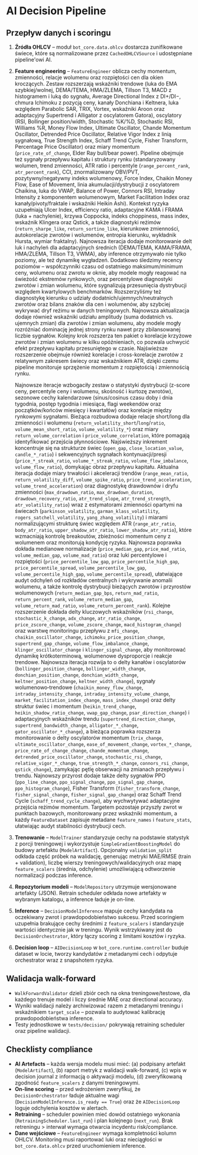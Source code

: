 # AI Decision Pipeline

## Przepływ danych i scoringu

1. **Źródła OHLCV** – moduł `bot_core.data.ohlcv` dostarcza zunifikowane świece, które są normalizowane przez `CachedOHLCVSource` i udostępniane pipeline'owi AI.
2. **Feature engineering** – `FeatureEngineer` oblicza cechy momentum, zmienności, relacje wolumenu oraz rozpiętości cen dla okien kroczących. Zestaw rozszerzają wskaźniki trendowe (luka do EMA szybkiej/wolnej, DEMA/TEMA, HMA/ZLEMA, Tillson T3, MACD z histogramem i luką do sygnału, Average Directional Index z DI+/DI−, chmura Ichimoku z pozycją ceny, kanały Donchiana i Keltnera, luka względem Parabolic SAR, TRIX, Vortex, wskaźniki Aroon oraz adaptacyjny Supertrend i Alligator z oscylatorem Gatora), oscylatory (RSI, Bollinger position/width, Stochastic %K/%D, Stochastic RSI, Williams %R, Money Flow Index, Ultimate Oscillator, Chande Momentum Oscillator, Detrended Price Oscillator, Relative Vigor Index z linią sygnałową, True Strength Index, Schaff Trend Cycle, Fisher Transform, Percentage Price Oscillator) oraz miary momentum (`price_rate_of_change`, Elder Ray bull/bear power). Pipeline obejmuje też sygnały przepływu kapitału i struktury rynku (standaryzowany wolumen, trend zmienności, ATR ratio i percentyle (`range_percent_rank`, `atr_percent_rank`), CCI, znormalizowany OBV/PVT, pozytywny/negatywny indeks wolumenowy, Force Index, Chaikin Money Flow, Ease of Movement, linia akumulacji/dystrybucji z oscylatorem Chaikina, luka do VWAP, Balance of Power, Connors RSI, Intraday Intensity z komponentem wolumenowym, Market Facilitation Index oraz kanały/pivoty/fraktale i wskaźniki Heikin Ashi). Kontekst ryzyka uzupełniają Ulcer Index, efficiency ratio, adaptacyjne KAMA i FRAMA (luka + nachylenie), krzywa Coppocka, indeks choppiness, mass index, wskaźnik Klingera oraz Qstick, a także diagnostyki reżimów (`return_sharpe_like`, `return_sortino_like`, kierunkowe zmienności, autokorelacje zwrotów i wolumenów, entropia kierunku, wykładnik Hursta, wymiar fraktalny). Najnowsza iteracja dodaje monitorowanie delt luk i nachyleń dla adaptacyjnych średnich (DEMA/TEMA, KAMA/FRAMA, HMA/ZLEMA, Tillson T3, VWMA), aby inference otrzymywało nie tylko poziomy, ale też dynamikę wygładzeń. Dodatkowo śledzimy recency poziomów – współczynniki czasu od ostatniego maksimum/minimum ceny, wolumenu oraz zwrotu w oknie, aby modele mogły reagować na świeżość ekstremów rynkowych, oraz percentylowe diagnostyki zwrotów i zmian wolumenu, które sygnalizują przesunięcia dystrybucji względem kwartylowych benchmarków. Rozszerzyliśmy też diagnostykę kierunku o udziały dodatnich/ujemnych/neutralnych zwrotów oraz bilans znaków dla cen i wolumenów, aby szybciej wykrywać dryf reżimu w danych treningowych. Najnowsza aktualizacja dodaje również wskaźniki udziału amplitudy (suma dodatnich vs. ujemnych zmian) dla zwrotów i zmian wolumenu, aby modele mogły rozróżniać dominację jednej strony rynku nawet przy zbilansowanej liczbie sygnałów. Kolejny krok rozszerza ten pakiet o korelacje krzyżowe zwrotów i zmian wolumenu w kilku opóźnieniach, co pozwala uchwycić efekt przepływu kapitału przesuniętego w czasie. Najświeższe rozszerzenie obejmuje również korelacje i cross-korelacje zwrotów z relatywnym zakresem świecy oraz wskaźnikiem ATR, dzięki czemu pipeline monitoruje sprzężenie momentum z rozpiętością i zmiennością rynku.

   Najnowsze iteracje wzbogaciły zestaw o statystyki dystrybucji (z-score ceny, percentyle ceny i wolumenu, skośność i kurtozę zwrotów), sezonowe cechy kalendarzowe (sinus/cosinus czasu doby i dnia tygodnia, postęp tygodnia i miesiąca, flagi weekendów oraz początków/końców miesięcy i kwartałów) oraz korelacje między rynkowymi sygnałami. Bieżąca rozbudowa dodaje relacje short/long dla zmienności i wolumenu (`return_volatility_short`/`long`/`ratio`, `volume_mean_short_ratio`, `volume_volatility_*`) oraz miary `return_volume_correlation` i `price_volume_correlation`, które pomagają identyfikować przejścia płynnościowe. Najświeższy inkrement koncentruje się na strukturze świec (`open_gap`, `close_location_value`, `candle_*_ratio`) i sekwencyjnych sygnałach kontynuacji/presji (`price_*_streak_ratio`, `volume_*_streak_ratio`, `volume_flow_imbalance`, `volume_flow_ratio`), domykając obraz przepływu kapitału. Aktualna iteracja dodaje miary trwałości i akceleracji trendów (`range_mean_ratio`, `return_volatility_diff`, `volume_spike_ratio`, `price_trend_acceleration`, `volume_trend_acceleration`) oraz diagnostykę drawdownów i dryfu zmienności (`max_drawdown_ratio`, `max_drawdown_duration`, `drawdown_recovery_ratio`, `atr_trend_slope`, `atr_trend_strength`, `atr_volatility_ratio`) wraz z estymatorami zmienności opartymi na świecach (`parkinson_volatility`, `garman_klass_volatility`, `rogers_satchell_volatility`, `yang_zhang_volatility`) i miarami normalizującymi strukturę świec względem ATR (`range_atr_ratio`, `body_atr_ratio`, `upper_shadow_atr_ratio`, `lower_shadow_atr_ratio`), które wzmacniają kontrolę breakoutów, zbieżności momentum ceny z wolumenem oraz monitorują kondycję ryzyka. Najnowsza poprawka dokłada medianowe normalizacje (`price_median_gap`, `price_mad_ratio`, `volume_median_gap`, `volume_mad_ratio`) oraz luki percentylowe i rozpiętości (`price_percentile_low_gap`, `price_percentile_high_gap`, `price_percentile_spread`, `volume_percentile_low_gap`, `volume_percentile_high_gap`, `volume_percentile_spread`), ułatwiające audyt odchyleń od rozkładów centralnych i wykrywanie anomalii wolumenu, a także kontrolę dystrybucji bieżących zwrotów i przyrostów wolumenowych (`return_median_gap_bps`, `return_mad_ratio`, `return_percent_rank`, `volume_return_median_gap`, `volume_return_mad_ratio`, `volume_return_percent_rank`). Kolejne rozszerzenie dokłada delty kluczowych wskaźników (`rsi_change`, `stochastic_k_change`, `adx_change`, `atr_ratio_change`, `price_zscore_change`, `volume_zscore_change`, `macd_histogram_change`) oraz warstwę monitoringu przepływu z `mfi_change`, `chaikin_oscillator_change`, `ichimoku_price_position_change`, `supertrend_gap_change`, `volume_flow_imbalance_change`, `klinger_oscillator_change` i `klinger_signal_change`, aby monitorować dynamikę krótkoterminową, wolumenowe dysproporcje i reakcje trendowe. Najnowsza iteracja rozwija to o delty kanałów i oscylatorów (`bollinger_position_change`, `bollinger_width_change`, `donchian_position_change`, `donchian_width_change`, `keltner_position_change`, `keltner_width_change`), sygnały wolumenowo‑trendowe (`chaikin_money_flow_change`, `intraday_intensity_change`, `intraday_intensity_volume_change`, `market_facilitation_index_change`, `mass_index_change`) oraz delty struktur świec i momentum (`heikin_trend_change`, `heikin_shadow_ratio_change`, `vwap_gap_change`, `psar_direction_change`) i adaptacyjnych wskaźników trendu (`supertrend_direction_change`, `supertrend_bandwidth_change`, `alligator_*_change`, `gator_oscillator_*_change`), a bieżąca poprawka rozszerza monitorowanie o delty oscylatorów momentum (`trix_change`, `ultimate_oscillator_change`, `ease_of_movement_change`, `vortex_*_change`, `price_rate_of_change_change`, `chande_momentum_change`, `detrended_price_oscillator_change`, `stochastic_rsi_change`, `relative_vigor_*_change`, `true_strength_*_change`, `connors_rsi_change`, `qstick_change`), zamykając pętlę obserwacji na zmianach przepływu i trendu. Najnowszy przyrost dodaje także delty sygnałów PPO (`ppo_line_change`, `ppo_signal_change`, `ppo_signal_gap_change`, `ppo_histogram_change`), Fisher Transform (`fisher_transform_change`, `fisher_signal_change`, `fisher_signal_gap_change`) oraz Schaff Trend Cycle (`schaff_trend_cycle_change`), aby wychwytywać adaptacyjne przejścia reżimów momentum. Targetem pozostaje przyszły zwrot w punktach bazowych, monitorowany przez wskaźniki momentum, a każdy `FeatureDataset` zapisuje metadane `feature_names` i `feature_stats`, ułatwiając audyt stabilności dystrybucji cech.
3. **Trenowanie** – `ModelTrainer` standaryzuje cechy na podstawie statystyk z porcji treningowej i wykorzystuje `SimpleGradientBoostingModel` do budowy artefaktu (`ModelArtifact`). Opcjonalny `validation_split` odkłada część próbek na walidację, generując metryki MAE/RMSE (train + validation), liczbę wierszy treningowych/walidacyjnych oraz mapę `feature_scalers` (średnia, odchylenie) umożliwiającą odtworzenie normalizacji podczas inference.
4. **Repozytorium modeli** – `ModelRepository` utrzymuje wersjonowane artefakty (JSON). Retrain scheduler odkłada nowe artefakty w wybranym katalogu, a inference ładuje je on-line.
5. **Inference** – `DecisionModelInference` mapuje cechy kandydata na oczekiwany zwrot i prawdopodobieństwo sukcesu. Przed scoringiem uzupełnia brakujące cechy średnimi z `feature_scalers` i standaryzuje wartości identycznie jak w treningu. Wynik wstrzykiwany jest do `DecisionOrchestrator`, który łączy scoring z limitami kosztów i ryzyka.
6. **Decision loop** – `AIDecisionLoop` w `bot_core.runtime.controller` buduje dataset w locie, tworzy kandydatów z metadanymi cech i odpytuje orchestrator wraz z snapshotem ryzyka.

## Walidacja walk-forward

- `WalkForwardValidator` dzieli zbiór cech na okna treningowe/testowe, dla każdego trenuje model i liczy średnie MAE oraz directional accuracy.
- Wyniki walidacji należy archiwizować razem z metadanymi treningu i wskaźnikiem `target_scale` – pozwala to audytować kalibrację prawdopodobieństwa inference.
- Testy jednostkowe w `tests/decision/` pokrywają retraining scheduler oraz pipeline walidacji.

## Checklisty compliance

- **AI Artefacts** – każda wersja modelu musi mieć: (a) podpisany artefakt (`ModelArtifact`), (b) raport metryk z walidacji walk-forward, (c) wpis w decision journal z informacją o aktywacji modelu, (d) zweryfikowaną zgodność `feature_scalers` z danymi treningowymi.
- **On-line scoring** – przed wdrożeniem zweryfikuj, że `DecisionOrchestrator` ładuje aktualne wagi (`DecisionModelInference.is_ready == True`) oraz że `AIDecisionLoop` loguje odchylenia kosztów w alertach.
- **Retraining** – scheduler powinien mieć dowód ostatniego wykonania (`RetrainingScheduler.last_run`) i plan kolejnego (`next_run`). Brak retreningu > interwał wymaga otwarcia incydentu risk/compliance.
- **Dane wejściowe** – `FeatureEngineer` wymaga kompletności kolumn OHLCV. Monitoring musi raportować luki oraz nieciągłości w `bot_core.data.ohlcv` przed uruchomieniem inference.
